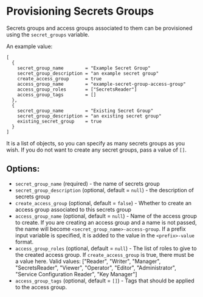 # Provisioning Secrets Groups

Secrets groups and access groups associated to them can be provisioned using the `secret_groups` variable.

An example value:
```
[
  {
    secret_group_name        = "Example Secret Group"
    secret_group_description = "an example secret group"
    create_access_group      = true
    access_group_name        = "example-secret-group-access-group"
    access_group_roles       = ["SecretsReader"]
    access_group_tags        = []
  },
  {
    secret_group_name        = "Existing Secret Group"
    secret_group_description = "an existing secret group"
    existing_secret_group    = true
  }
]
```

It is a list of objects, so you can specify as many secrets groups as you wish. If you do not want to create any secret groups, pass a value of `[]`.

## Options:

- `secret_group_name` (required) - the name of secrets group
- `secret_group_description` (optional, default = `null`) - the description of secrets group
- `create_access_group` (optional, default = `false`) - Whether to create an access group associated to this secrets group
- `access_group_name` (optional, default = `null`) - Name of the access group to create. If you are creating an access group and a name is not passed, the name will become `<secret_group_name>-access-group`. If a prefix input variable is specified, it is added to the value in the `<prefix>-value` format.
- `access_group_roles` (optional, default = `null`) - The list of roles to give to the created access group. If `create_access_group` is true, there must be a value here. Valid values: ["Reader", "Writer", "Manager", "SecretsReader", "Viewer", "Operator", "Editor", "Administrator", "Service Configuration Reader", "Key Manager"]
- `access_group_tags` (optional, default = `[]`) - Tags that should be applied to the access group.
